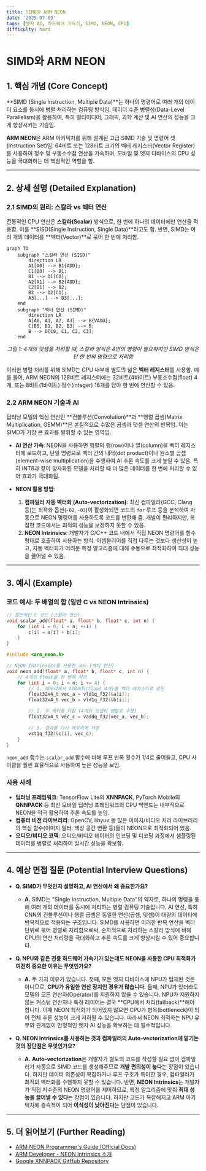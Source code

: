 ```yaml
---
title: SIMD와 ARM NEON
date: '2025-07-09'
tags: [엣지 AI, 하드웨어 가속기, SIMD, NEON, CPU]
difficulty: hard
---
```


# SIMD와 ARM NEON

## 1. 핵심 개념 (Core Concept)

\*\*SIMD (Single Instruction, Multiple Data)\*\*는 하나의 명령어로 여러 개의 데이터 요소를 동시에 병렬 처리하는 컴퓨팅 방식임. 데이터 수준 병렬성(Data-Level Parallelism)을 활용하여, 특히 멀티미디어, 그래픽, 과학 계산 및 AI 연산의 성능을 크게 향상시키는 기술임.

**ARM NEON**은 ARM 아키텍처를 위해 설계된 고급 SIMD 기술 및 명령어 셋(Instruction Set)임. 64비트 또는 128비트 크기의 벡터 레지스터(Vector Register)를 사용하여 정수 및 부동소수점 연산을 가속하며, 모바일 및 엣지 디바이스의 CPU 성능을 극대화하는 데 핵심적인 역할을 함.

______________________________________________________________________

## 2. 상세 설명 (Detailed Explanation)

### 2.1 SIMD의 원리: 스칼라 vs 벡터 연산

전통적인 CPU 연산은 **스칼라(Scalar)** 방식으로, 한 번에 하나의 데이터에만 연산을 적용함. 이를 \*\*SISD(Single Instruction, Single Data)\*\*라고도 함. 반면, SIMD는 여러 개의 데이터를 \*\*벡터(Vector)\*\*로 묶어 한 번에 처리함.

```mermaid
graph TD
    subgraph "스칼라 연산 (SISD)"
        direction LR
        A1[A0] --> B1{ADD};
        C1[B0] --> B1;
        B1 --> D1[C0];
        A2[A1] --> B2{ADD};
        C2[B1] --> B2;
        B2 --> D2[C1];
        A3[...] --> B3[...];
    end
    subgraph "벡터 연산 (SIMD)"
        direction LR
        A[A0, A1, A2, A3] --> B{VADD};
        C[B0, B1, B2, B3] --> B;
        B --> D[C0, C1, C2, C3];
    end
```

*<center>그림 1: 4개의 덧셈을 처리할 때, 스칼라 방식은 4번의 명령이 필요하지만 SIMD 방식은 단 한 번의 명령으로 처리함</center>*

이러한 병렬 처리를 위해 SIMD는 CPU 내부에 별도의 넓은 **벡터 레지스터**를 사용함. 예를 들어, ARM NEON의 128비트 레지스터에는 32비트(4바이트) 부동소수점(float) 4개, 또는 8비트(1바이트) 정수(integer) 16개를 담아 한 번에 연산할 수 있음.

### 2.2 ARM NEON 기술과 AI

딥러닝 모델의 핵심 연산인 \*\*컨볼루션(Convolution)\*\*과 \*\*행렬 곱셈(Matrix Multiplication, GEMM)\*\*은 본질적으로 수많은 곱셈과 덧셈 연산의 반복임. 이는 SIMD가 가장 큰 효과를 발휘할 수 있는 영역임.

- **AI 연산 가속**: NEON을 사용하면 행렬의 행(row)이나 열(column)을 벡터 레지스터에 로드하고, 단일 명령으로 벡터 간의 내적(dot product)이나 원소별 곱셈(element-wise multiplication)을 수행하여 AI 추론 속도를 크게 높일 수 있음. 특히 INT8과 같이 양자화된 모델을 처리할 때 더 많은 데이터를 한 번에 처리할 수 있어 효과가 극대화됨.

- **NEON 활용 방법**:

  1. **컴파일러 자동 벡터화 (Auto-vectorization)**: 최신 컴파일러(GCC, Clang 등)는 최적화 옵션(`-O2`, `-O3`)이 활성화되면 코드의 `for` 루프 등을 분석하여 자동으로 NEON 명령어를 사용하도록 코드를 변환해 줌. 개발이 편리하지만, 복잡한 코드에서는 최적의 성능을 보장하지 못할 수 있음.
  1. **NEON Intrinsics**: 개발자가 C/C++ 코드 내에서 직접 NEON 명령어를 함수 형태로 호출하여 사용하는 방식. 어셈블리어를 직접 다루는 것보다 생산성이 높고, 자동 벡터화가 어려운 특정 알고리즘에 대해 수동으로 최적화하여 최대 성능을 끌어낼 수 있음.

______________________________________________________________________

## 3. 예시 (Example)

### 코드 예시: 두 배열의 합 (일반 C vs NEON Intrinsics)

```c
// 일반적인 C 코드 (스칼라 연산)
void scalar_add(float* a, float* b, float* c, int n) {
    for (int i = 0; i < n; ++i) {
        c[i] = a[i] + b[i];
    }
}

#include <arm_neon.h>

// NEON Intrinsics를 사용한 코드 (벡터 연산)
void neon_add(float* a, float* b, float* c, int n) {
    // 4개의 float을 한 번에 처리
    for (int i = 0; i < n; i += 4) {
        // 1. 메모리에서 128비트(float 4개)를 벡터 레지스터로 로드
        float32x4_t vec_a = vld1q_f32(&a[i]);
        float32x4_t vec_b = vld1q_f32(&b[i]);

        // 2. 두 벡터를 더함 (4개의 덧셈이 병렬로 수행)
        float32x4_t vec_c = vaddq_f32(vec_a, vec_b);

        // 3. 결과를 다시 메모리에 저장
        vst1q_f32(&c[i], vec_c);
    }
}
```

`neon_add` 함수는 `scalar_add` 함수에 비해 루프 반복 횟수가 1/4로 줄어들고, CPU 사이클을 훨씬 효율적으로 사용하여 높은 성능을 보임.

### 사용 사례

- **딥러닝 프레임워크**: TensorFlow Lite의 **XNNPACK**, PyTorch Mobile의 **QNNPACK** 등 최신 모바일 딥러닝 프레임워크의 CPU 백엔드는 내부적으로 NEON을 적극 활용하여 추론 속도를 높임.
- **컴퓨터 비전 라이브러리**: OpenCV, libyuv 등 많은 이미지/비디오 처리 라이브러리의 핵심 함수(이미지 필터, 색상 공간 변환 등)들이 NEON으로 최적화되어 있음.
- **오디오/비디오 코덱**: 오디오/비디오 데이터의 인코딩 및 디코딩 과정에서 샘플링된 데이터를 병렬로 처리하여 실시간 성능을 확보함.

______________________________________________________________________

## 4. 예상 면접 질문 (Potential Interview Questions)

- **Q. SIMD가 무엇인지 설명하고, AI 연산에서 왜 중요한가요?**

  - **A.** SIMD는 "Single Instruction, Multiple Data"의 약자로, 하나의 명령을 통해 여러 개의 데이터를 동시에 처리하는 병렬 컴퓨팅 기술입니다. AI 연산, 특히 CNN의 컨볼루션이나 행렬 곱셈은 동일한 연산(곱셈, 덧셈)이 대량의 데이터에 반복적으로 적용되는 구조입니다. SIMD를 사용하면 이러한 반복 연산을 벡터 단위로 묶어 병렬로 처리함으로써, 순차적으로 처리하는 스칼라 방식에 비해 CPU의 연산 처리량을 극대화하고 추론 속도를 크게 향상시킬 수 있어 중요합니다.

- **Q. NPU와 같은 전용 하드웨어 가속기가 있는데도 NEON을 사용한 CPU 최적화가 여전히 중요한 이유는 무엇인가요?**

  - **A.** 두 가지 이유가 있습니다. 첫째, 모든 엣지 디바이스에 NPU가 탑재된 것은 아니므로, **CPU가 유일한 연산 장치인 경우가 많습니다.** 둘째, NPU가 있더라도 모델의 모든 연산자(Operator)를 지원하지 않을 수 있습니다. NPU가 지원하지 않는 커스텀 연산자나 특정 레이어는 결국 \*\*CPU에서 처리(fallback)\*\*해야 합니다. 이때 NEON 최적화가 되어있지 않으면 CPU가 병목(bottleneck)이 되어 전체 추론 성능이 크게 저하될 수 있습니다. 따라서 NEON 최적화는 NPU 유무와 관계없이 안정적인 엣지 AI 성능을 확보하는 데 필수적입니다.

- **Q. NEON Intrinsics를 사용하는 것과 컴파일러의 Auto-vectorization에 맡기는 것의 장단점은 무엇인가요?**

  - **A.** **Auto-vectorization**은 개발자가 별도의 코드를 작성할 필요 없이 컴파일러가 자동으로 SIMD 코드를 생성해주므로 **개발 편의성이 높다**는 장점이 있습니다. 하지만 데이터 의존성이 복잡하거나 루프 구조가 특이한 경우, 컴파일러가 최적의 벡터화를 수행하지 못할 수 있습니다. 반면, **NEON Intrinsics**는 개발자가 직접 저수준의 NEON 명령어를 제어하므로, 특정 알고리즘에 맞춰 **최대 성능을 끌어낼 수 있다**는 장점이 있습니다. 하지만 코드가 복잡해지고 ARM 아키텍처에 종속적이 되어 **이식성이 낮아진다**는 단점이 있습니다.

______________________________________________________________________

## 5. 더 읽어보기 (Further Reading)

- [ARM NEON Programmer's Guide (Official Docs)](https://developer.arm.com/documentation/102754/0101/)
- [ARM Developer - NEON Intrinsics 소개](https://developer.arm.com/architectures/instruction-sets/intrinsics/)
- [Google XNNPACK GitHub Repository](https://github.com/google/XNNPACK)
